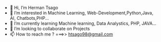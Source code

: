 - 👋 Hi, I’m Herman Tsago
- 👀 I’m interested in Machine Learning, Web-Development,Python,Java, AI, Chatbots,PHP...
- 🌱 I’m currently learning Machine learning, Data Analystics, PHP, JAVA...
- 💞️ I’m looking to collaborate on Projects
- 📫 How to reach me ? ===>> htsago98@gmail.com


